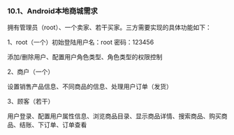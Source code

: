 ### 10.1、Android本地商城需求

拥有管理员（root）、一个卖家、若干买家。三方需要实现的具体功能如下：

1、root（一个）初始登陆用户名：root 密码：123456

添加/删除用户、配置用户角色类型、角色类型的权限控制

2、商户（一个）

设置销售产品信息、不同商品的信息、处理用户订单（发货）

3、顾客（若干）

用户登录、配置用户属性信息、浏览商品目录、显示商品详情、搜索商品、购买商品、结账、下订单、订单查看

